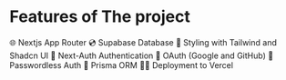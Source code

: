# Features of The project

🌐 Nextjs App Router
💿 Supabase Database
🎨 Styling with Tailwind and Shadcn UI
🔐 Next-Auth Authentication
🔑 OAuth (Google and GitHub)
📧 Passwordless Auth
💨 Prisma ORM
😶‍🌫️ Deployment to Vercel
